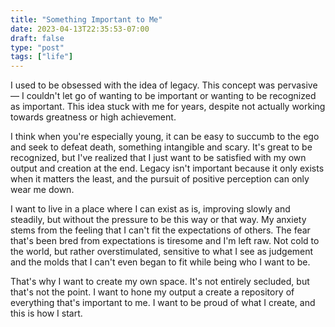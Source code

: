```yaml
---
title: "Something Important to Me"
date: 2023-04-13T22:35:53-07:00
draft: false
type: "post"
tags: ["life"]
---
```


I used to be obsessed with the idea of legacy. This concept was pervasive — I couldn't let go of wanting to be important or wanting to be recognized as important. This idea stuck with me for years, despite not actually working towards greatness or high achievement.

I think when you're especially young, it can be easy to succumb to the ego and seek to defeat death, something intangible and scary. It's great to be recognized, but I've realized that I just want to be satisfied with my own output and creation at the end. Legacy isn't important because it only exists when it matters the least, and the pursuit of positive perception can only wear me down.

I want to live in a place where I can exist as is, improving slowly and steadily, but without the pressure to be this way or that way. My anxiety stems from the feeling that I can't fit the expectations of others. The fear that's been bred from expectations is tiresome and I'm left raw. Not cold to the world, but rather overstimulated, sensitive to what I see as judgement and the molds that I can't even began to fit while being who I want to be.

That's why I want to create my own space. It's not entirely secluded, but that's not the point. I want to hone my output a create a repository of everything that's important to me. I want to be proud of what I create, and this is how I start.
